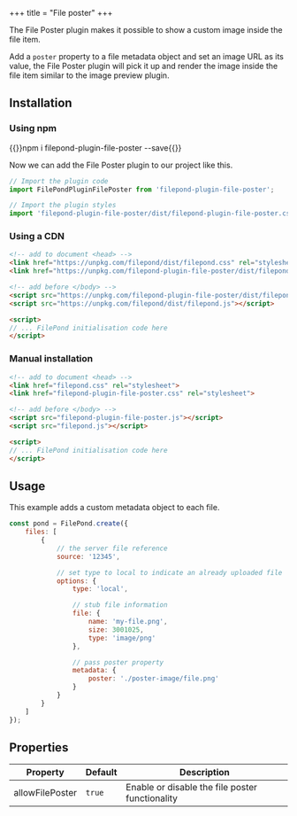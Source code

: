 +++
title = "File poster"
+++

The File Poster plugin makes it possible to show a custom image inside the file item.

Add a `poster` property to a file metadata object and set an image URL as its value, the File Poster plugin will pick it up and render the image inside the file item similar to the image preview plugin.


## Installation

### Using npm

{{<cmd>}}npm i filepond-plugin-file-poster --save{{</cmd>}}

Now we can add the File Poster plugin to our project like this.

```js
// Import the plugin code
import FilePondPluginFilePoster from 'filepond-plugin-file-poster';

// Import the plugin styles
import 'filepond-plugin-file-poster/dist/filepond-plugin-file-poster.css';
```


### Using a CDN

```html
<!-- add to document <head> -->
<link href="https://unpkg.com/filepond/dist/filepond.css" rel="stylesheet">
<link href="https://unpkg.com/filepond-plugin-file-poster/dist/filepond-plugin-file-poster.css" rel="stylesheet">

<!-- add before </body> -->
<script src="https://unpkg.com/filepond-plugin-file-poster/dist/filepond-plugin-file-poster.js"></script>
<script src="https://unpkg.com/filepond/dist/filepond.js"></script>

<script>
// ... FilePond initialisation code here
</script>
```

### Manual installation

```html
<!-- add to document <head> -->
<link href="filepond.css" rel="stylesheet">
<link href="filepond-plugin-file-poster.css" rel="stylesheet">

<!-- add before </body> -->
<script src="filepond-plugin-file-poster.js"></script>
<script src="filepond.js"></script>

<script>
// ... FilePond initialisation code here
</script>
```

## Usage

This example adds a custom metadata object to each file.

```js
const pond = FilePond.create({
    files: [
        {
            // the server file reference
            source: '12345',

            // set type to local to indicate an already uploaded file
            options: {
                type: 'local',

                // stub file information
                file: {
                    name: 'my-file.png',
                    size: 3001025,
                    type: 'image/png'
                },

                // pass poster property
                metadata: {
                    poster: './poster-image/file.png'
                }
            }
        }
    ]
});
```



## Properties

Property | Default | Description
---------|---------|---------
allowFilePoster | `true` | Enable or disable the file poster functionality
